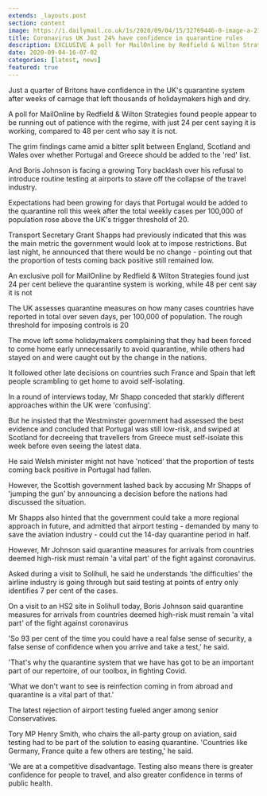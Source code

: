```yaml
---
extends: _layouts.post
section: content
image: https://i.dailymail.co.uk/1s/2020/09/04/15/32769446-0-image-a-21_1599231039081.jpg 
title: Coronavirus UK Just 24% have confidence in quarantine rules 
description: EXCLUSIVE A poll for MailOnline by Redfield & Wilton Strategies found people are running out of patience with the quarantine regime, with just 24 per cent saying it is working. 
date: 2020-09-04-16-07-02 
categories: [latest, news] 
featured: true 
--- 
```

Just a quarter of Britons have confidence in the UK's quarantine system after weeks of carnage that left thousands of holidaymakers high and dry.

A poll for MailOnline by Redfield & Wilton Strategies found people appear to be running out of patience with the regime, with just 24 per cent saying it is working, compared to 48 per cent who say it is not.

The grim findings came amid a bitter split between England, Scotland and Wales over whether Portugal and Greece should be added to the 'red' list. 

And Boris Johnson is facing a growing Tory backlash over his refusal to introduce routine testing at airports to stave off the collapse of the travel industry.

Expectations had been growing for days that Portugal would be added to the quarantine roll this week after the total weekly cases per 100,000 of population rose above the UK's trigger threshold of 20.

Transport Secretary Grant Shapps had previously indicated that this was the main metric the government would look at to impose restrictions. But last night, he announced that there would be no change - pointing out that the proportion of tests coming back positive still remained low.

An exclusive poll for MailOnline by Redfield & Wilton Strategies found just 24 per cent believe the quarantine system is working, while 48 per cent say it is not 

The UK assesses quarantine measures on how many cases countries have reported in total over seven days, per 100,000 of population. The rough threshold for imposing controls is 20

The move left some holidaymakers complaining that they had been forced to come home early unnecessarily to avoid quarantine, while others had stayed on and were caught out by the change in the nations. 

It followed other late decisions on countries such France and Spain that left people scrambling to get home to avoid self-isolating. 

In a round of interviews today, Mr Shapp conceded that starkly different approaches within the UK were 'confusing'.

But he insisted that the Westminster government had assessed the best evidence and concluded that Portugal was still low-risk, and swiped at Scotland for decreeing that travellers from Greece must self-isolate this week before even seeing the latest data. 

He said Welsh minister might not have 'noticed' that the proportion of tests coming back positive in Portugal had fallen.

However, the Scottish government lashed back by accusing Mr Shapps of 'jumping the gun' by announcing a decision before the nations had discussed the situation. 

Mr Shapps also hinted that the government could take a more regional approach in future, and admitted that airport testing - demanded by many to save the aviation industry - could cut the 14-day quarantine period in half.   

However, Mr Johnson said quarantine measures for arrivals from countries deemed high-risk must remain 'a vital part' of the fight against coronavirus.

Asked during a visit to Solihull, he said he understands 'the difficulties' the airline industry is going through but said testing at points of entry only identifies 7 per cent of the cases.

On a visit to an HS2 site in Solihull today, Boris Johnson said quarantine measures for arrivals from countries deemed high-risk must remain 'a vital part' of the fight against coronavirus

'So 93 per cent of the time you could have a real false sense of security, a false sense of confidence when you arrive and take a test,' he said.

'That's why the quarantine system that we have has got to be an important part of our repertoire, of our toolbox, in fighting Covid.

'What we don't want to see is reinfection coming in from abroad and quarantine is a vital part of that.' 

The latest rejection of airport testing fueled anger among senior Conservatives. 

Tory MP Henry Smith, who chairs the all-party group on aviation, said testing had to be part of the solution to easing quarantine. 'Countries like Germany, France quite a few others are testing,' he said. 

'We are at a competitive disadvantage. Testing also means there is greater confidence for people to travel, and also greater confidence in terms of public health.  

